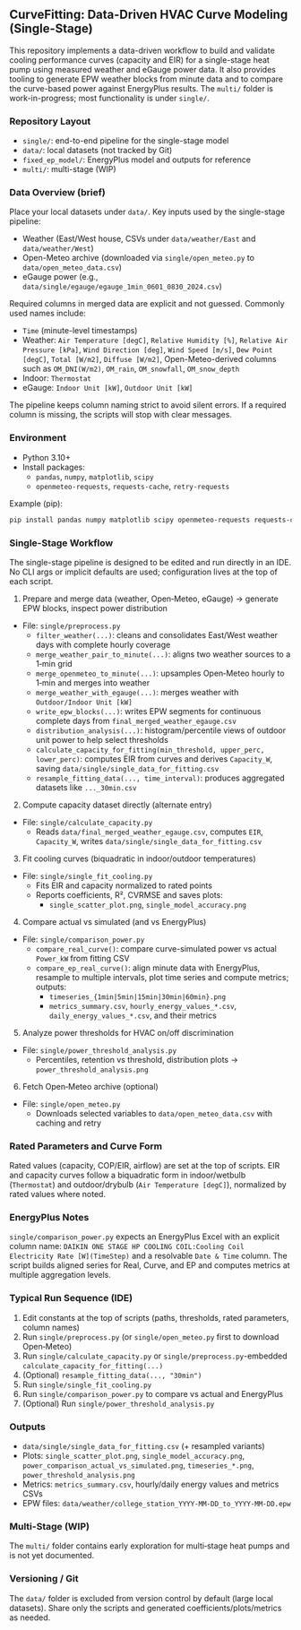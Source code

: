 ## CurveFitting: Data-Driven HVAC Curve Modeling (Single-Stage)

This repository implements a data-driven workflow to build and validate cooling performance curves (capacity and EIR) for a single-stage heat pump using measured weather and eGauge power data. It also provides tooling to generate EPW weather blocks from minute data and to compare the curve-based power against EnergyPlus results. The `multi/` folder is work-in-progress; most functionality is under `single/`.

### Repository Layout
- `single/`: end-to-end pipeline for the single-stage model
- `data/`: local datasets (not tracked by Git)
- `fixed_ep_model/`: EnergyPlus model and outputs for reference
- `multi/`: multi-stage (WIP)

### Data Overview (brief)
Place your local datasets under `data/`. Key inputs used by the single-stage pipeline:
- Weather (East/West house, CSVs under `data/weather/East` and `data/weather/West`)
- Open-Meteo archive (downloaded via `single/open_meteo.py` to `data/open_meteo_data.csv`)
- eGauge power (e.g., `data/single/egauge/egauge_1min_0601_0830_2024.csv`)

Required columns in merged data are explicit and not guessed. Commonly used names include:
- `Time` (minute-level timestamps)
- Weather: `Air Temperature [degC]`, `Relative Humidity [%]`, `Relative Air Pressure [kPa]`, `Wind Direction [deg]`, `Wind Speed [m/s]`, `Dew Point [degC]`, `Total [W/m2]`, `Diffuse [W/m2]`, Open-Meteo-derived columns such as `OM_DNI(W/m2)`, `OM_rain`, `OM_snowfall`, `OM_snow_depth`
- Indoor: `Thermostat`
- eGauge: `Indoor Unit [kW]`, `Outdoor Unit [kW]`

The pipeline keeps column naming strict to avoid silent errors. If a required column is missing, the scripts will stop with clear messages.

### Environment
- Python 3.10+
- Install packages:
  - `pandas`, `numpy`, `matplotlib`, `scipy`
  - `openmeteo-requests`, `requests-cache`, `retry-requests`

Example (pip):
```bash
pip install pandas numpy matplotlib scipy openmeteo-requests requests-cache retry-requests
```

### Single-Stage Workflow
The single-stage pipeline is designed to be edited and run directly in an IDE. No CLI args or implicit defaults are used; configuration lives at the top of each script.

1) Prepare and merge data (weather, Open‑Meteo, eGauge) → generate EPW blocks, inspect power distribution
- File: `single/preprocess.py`
  - `filter_weather(...)`: cleans and consolidates East/West weather days with complete hourly coverage
  - `merge_weather_pair_to_minute(...)`: aligns two weather sources to a 1‑min grid
  - `merge_openmeteo_to_minute(...)`: upsamples Open‑Meteo hourly to 1‑min and merges into weather
  - `merge_weather_with_egauge(...)`: merges weather with `Outdoor/Indoor Unit [kW]`
  - `write_epw_blocks(...)`: writes EPW segments for continuous complete days from `final_merged_weather_egauge.csv`
  - `distribution_analysis(...)`: histogram/percentile views of outdoor unit power to help select thresholds
  - `calculate_capacity_for_fitting(min_threshold, upper_perc, lower_perc)`: computes EIR from curves and derives `Capacity_W`, saving `data/single/single_data_for_fitting.csv`
  - `resample_fitting_data(..., time_interval)`: produces aggregated datasets like `..._30min.csv`

2) Compute capacity dataset directly (alternate entry)
- File: `single/calculate_capacity.py`
  - Reads `data/final_merged_weather_egauge.csv`, computes `EIR`, `Capacity_W`, writes `data/single/single_data_for_fitting.csv`

3) Fit cooling curves (biquadratic in indoor/outdoor temperatures)
- File: `single/single_fit_cooling.py`
  - Fits EIR and capacity normalized to rated points
  - Reports coefficients, R², CVRMSE and saves plots:
    - `single_scatter_plot.png`, `single_model_accuracy.png`

4) Compare actual vs simulated (and vs EnergyPlus)
- File: `single/comparison_power.py`
  - `compare_real_curve()`: compare curve-simulated power vs actual `Power_kW` from fitting CSV
  - `compare_ep_real_curve()`: align minute data with EnergyPlus, resample to multiple intervals, plot time series and compute metrics; outputs:
    - `timeseries_{1min|5min|15min|30min|60min}.png`
    - `metrics_summary.csv`, `hourly_energy_values_*.csv`, `daily_energy_values_*.csv`, and their metrics

5) Analyze power thresholds for HVAC on/off discrimination
- File: `single/power_threshold_analysis.py`
  - Percentiles, retention vs threshold, distribution plots → `power_threshold_analysis.png`

6) Fetch Open‑Meteo archive (optional)
- File: `single/open_meteo.py`
  - Downloads selected variables to `data/open_meteo_data.csv` with caching and retry

### Rated Parameters and Curve Form
Rated values (capacity, COP/EIR, airflow) are set at the top of scripts. EIR and capacity curves follow a biquadratic form in indoor/wetbulb (`Thermostat`) and outdoor/drybulb (`Air Temperature [degC]`), normalized by rated values where noted.

### EnergyPlus Notes
`single/comparison_power.py` expects an EnergyPlus Excel with an explicit column name:
`DAIKIN ONE STAGE HP COOLING COIL:Cooling Coil Electricity Rate [W](TimeStep)`
and a resolvable `Date & Time` column. The script builds aligned series for Real, Curve, and EP and computes metrics at multiple aggregation levels.

### Typical Run Sequence (IDE)
1. Edit constants at the top of scripts (paths, thresholds, rated parameters, column names)
2. Run `single/preprocess.py` (or `single/open_meteo.py` first to download Open‑Meteo)
3. Run `single/calculate_capacity.py` or `single/preprocess.py`-embedded `calculate_capacity_for_fitting(...)`
4. (Optional) `resample_fitting_data(..., "30min")`
5. Run `single/single_fit_cooling.py`
6. Run `single/comparison_power.py` to compare vs actual and EnergyPlus
7. (Optional) Run `single/power_threshold_analysis.py`

### Outputs
- `data/single/single_data_for_fitting.csv` (+ resampled variants)
- Plots: `single_scatter_plot.png`, `single_model_accuracy.png`, `power_comparison_actual_vs_simulated.png`, `timeseries_*.png`, `power_threshold_analysis.png`
- Metrics: `metrics_summary.csv`, hourly/daily energy values and metrics CSVs
- EPW files: `data/weather/college_station_YYYY-MM-DD_to_YYYY-MM-DD.epw`

### Multi-Stage (WIP)
The `multi/` folder contains early exploration for multi‑stage heat pumps and is not yet documented.

### Versioning / Git
The `data/` folder is excluded from version control by default (large local datasets). Share only the scripts and generated coefficients/plots/metrics as needed.


